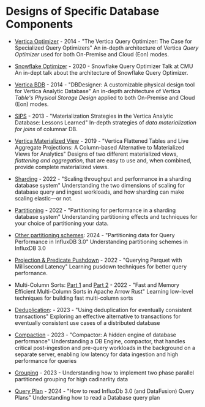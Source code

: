 # Designs of Specific Database Components

* [Vertica Optimizer](https://www.researchgate.net/profile/Nga_Tran6/publication/269306314_The_Vertica_Query_Optimizer_The_case_for_specialized_query_optimizers/links/55aeb17208aed9b7dcdda55f.pdf) - 2014 - "The Vertica Query Optimizer: The Case for Specialized Query Optimizers"
An in-depth architecture of Vertica *Query Optimizer* used for both On-Premise and Cloud (Eon) modes.

* [Snowflake Optimizer](https://www.youtube.com/watch?v=CPWn1SZUZqE&feature=youtu.be) - 2020 - Snowflake Query Optimizer Talk at CMU
An in-dept talk about the architecture of Snowflake Query Optimizer.

* [Vertica BDB](https://ieeexplore.ieee.org/document/6816725) - 2014 - "DBDesigner: A customizable physical design tool for Vertica Analytic Database"
An in-depth architecture of Vertica *Table's Physical Storage Design* applied to both On-Premise and Cloud (Eon) modes.

* [SIPS](https://15721.courses.cs.cmu.edu/spring2019/papers/15-execution/shrinivas-icde2013.pdf) - 2013 - "Materialization Strategies in the Vertica Analytic Database: Lessons Learned"
In-depth strategies of *data materialization for joins* of columnar DB.

* [Vertica Materialized View](https://github.com/NGA-TRAN/Notes/blob/main/Papers/FlattenedTable_LiveAggregateProjecttions.pdf) - 2019 - "Vertica Flattened Tables and Live Aggregate Projections: A Column-based Alternative to Materialized Views for Analytics"
Designs of two different materialized views, *flattening and aggregation*, that are easy to use and, when combined, provide complete materialized views.

* [Sharding](https://www.infoworld.com/article/3656915/scaling-throughput-and-performance-in-a-sharding-database-system.html) - 2022 - "Scaling throughput and performance in a sharding database system"
Understanding the two dimensions of scaling for database query and ingest workloads, and how sharding can make scaling elastic—or not.
  
* [Partitioning](https://www.infoworld.com/article/3666513/partitioning-for-performance-in-a-sharding-database-system.html) - 2022 - "Partitioning for performance in a sharding database system"
Understanding partitioning effects and techniques for your choice of partitioning your data.

 * [Other partitioning schemes](https://www.influxdata.com/blog/partitioning-data-query-performance-influxdb-3/): 2024 - "Partitioning data for Query Performance in InfluxDB 3.0" Understanding partitioning schemes in InfluxDB 3.0
      
* [Projection & Predicate Pushdown](https://www.influxdata.com/blog/querying-parquet-millisecond-latency/) - 2022 - "Querying Parquet with Millisecond Latency"
Learning pusdown techniques for better query perfornance.
  
* Multi-Column Sorts: [Part 1](https://arrow.apache.org/blog/2022/11/07/multi-column-sorts-in-arrow-rust-part-1/) and [Part 2](https://arrow.apache.org/blog/2022/11/07/multi-column-sorts-in-arrow-rust-part-2/) - 2022 - "Fast and Memory Efficient Multi-Column Sorts in Apache Arrow Rust"
Learning low-level techniques for building fast multi-column sorts

* [Deduplication](https://www.infoworld.com/article/3683915/using-deduplication-for-eventually-consistent-transactions.html): - 2023 - "Using deduplication for eventually consistent transactions"
Exploring an effective alternative to transactions for eventually consistent use cases of a distributed database
  
* [Compaction](https://www.infoworld.com/article/3685496/compactor-a-hidden-engine-of-database-performance.html) - 2023 - "Compactor: A hidden engine of database performance"
Understanding a DB Engine, compactor, that handles critical post-ingestion and pre-query workloads in the background on a separate server, enabling low latency for data ingestion and high performance for queries

* [Grouping](https://www.influxdata.com/blog/aggregating-millions-groups-fast-apache-arrow-datafusion/) - 2023 - Understanding how to implement two phase parallel partitioned grouping for high cadinarlity data

* [Query Plan](https://www.influxdata.com/blog/how-read-influxdb-3-query-plans/) - 2024 - "How to read InfluxDb 3.0 (and DataFusion) Query Plans" Understanding how to read a Database query plan

